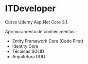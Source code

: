 # ITDeveloper
Curso Udemy Asp.Net Core 3.1.

Aprimoramento de conhecimentos:
 - Entity Framework Core (Code First)
 - Identity Core
 - Técnicas SOLID
 - Arquitetura DDD
